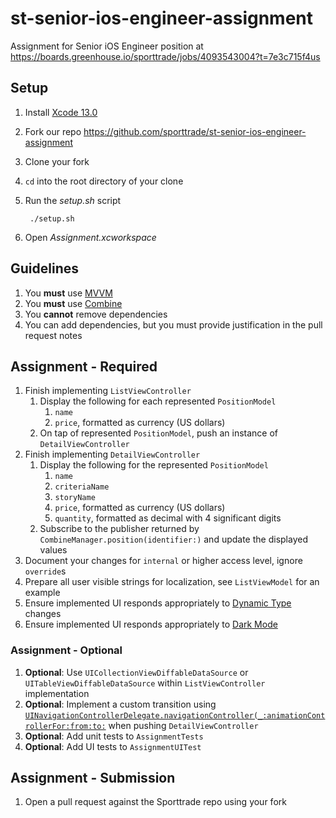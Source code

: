 # st-senior-ios-engineer-assignment

Assignment for Senior iOS Engineer position at https://boards.greenhouse.io/sporttrade/jobs/4093543004?t=7e3c715f4us

## Setup

1. Install [Xcode 13.0](https://apps.apple.com/us/app/xcode/id497799835?mt=12)
1. Fork our repo https://github.com/sporttrade/st-senior-ios-engineer-assignment
1. Clone your fork
1. `cd` into the root directory of your clone
1. Run the _setup.sh_ script

        ./setup.sh

1. Open _Assignment.xcworkspace_

## Guidelines

1. You **must** use [MVVM](https://en.wikipedia.org/wiki/Model%E2%80%93view%E2%80%93viewmodel)
1. You **must** use [Combine](https://developer.apple.com/documentation/combine)
1. You **cannot** remove dependencies
1. You can add dependencies, but you must provide justification in the pull request notes

## Assignment - Required

1. Finish implementing `ListViewController`
    1. Display the following for each represented `PositionModel`
        1. `name`
        1. `price`, formatted as currency (US dollars)
    1. On tap of represented `PositionModel`, push an instance of `DetailViewController`
1. Finish implementing `DetailViewController`
    1. Display the following for the represented `PositionModel`
        1. `name`
        1. `criteriaName`
        1. `storyName`
        1. `price`, formatted as currency (US dollars)
        1. `quantity`, formatted as decimal with 4 significant digits
    1. Subscribe to the publisher returned by `CombineManager.position(identifier:)` and update the displayed values
1. Document your changes for `internal` or higher access level, ignore `override`s
1. Prepare all user visible strings for localization, see `ListViewModel` for an example
1. Ensure implemented UI responds appropriately to [Dynamic Type](https://developer.apple.com/documentation/uikit/uifont/scaling_fonts_automatically) changes
1. Ensure implemented UI responds appropriately to [Dark Mode](https://developer.apple.com/design/human-interface-guidelines/ios/visual-design/dark-mode)

### Assignment - Optional

1. **Optional**: Use `UICollectionViewDiffableDataSource` or `UITableViewDiffableDataSource` within `ListViewController` implementation
1. **Optional**: Implement a custom transition using [`UINavigationControllerDelegate.navigationController(_:animationControllerFor:from:to:`](https://developer.apple.com/documentation/uikit/uinavigationcontrollerdelegate/1621846-navigationcontroller) when pushing `DetailViewController`
1. **Optional**: Add unit tests to `AssignmentTests`
1. **Optional**: Add UI tests to `AssignmentUITest`

## Assignment - Submission

1. Open a pull request against the Sporttrade repo using your fork
